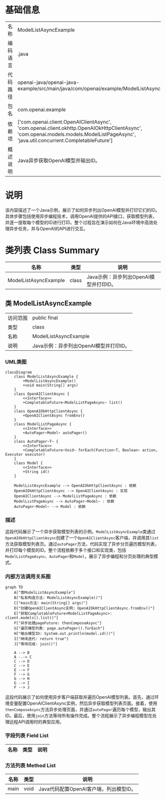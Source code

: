 # 基础信息

|      |      |
|------|------|
| 名称 | ModelListAsyncExample |
| 编码语言 | .java |
| 代码路径 | openai-java/openai-java-example/src/main/java/com/openai/example/ModelListAsyncExample.java |
| 包名 | com.openai.example |
| 依赖项 | ['com.openai.client.OpenAIClientAsync', 'com.openai.client.okhttp.OpenAIOkHttpClientAsync', 'com.openai.models.models.ModelListPageAsync', 'java.util.concurrent.CompletableFuture'] |
| 概述说明 | Java异步获取OpenAI模型并输出ID。 |

# 说明

该内容描述了一个Java示例，展示了如何异步列出OpenAI模型并打印它们的ID。具体步骤包括使用异步编程技术，调用OpenAI提供的API接口，获取模型列表，并逐一提取每个模型的ID进行打印。整个过程旨在演示如何在Java环境中高效处理异步任务，并与OpenAI的API进行交互。

# 类列表 Class Summary

| 名称   | 类型  | 说明 |
|-------|------|-------------|
| ModelListAsyncExample | class | Java示例：异步列出OpenAI模型并打印ID。 |



## 类 ModelListAsyncExample

|      |      |
|------|------|
| 访问范围 | public final |
| 类型 | class |
| 名称 | ModelListAsyncExample |
| 说明 | Java示例：异步列出OpenAI模型并打印ID。 |


### UML类图

```mermaid
classDiagram
    class ModelListAsyncExample {
        +ModelListAsyncExample()
        +void main(String[] args)
    }
    class OpenAIClientAsync {
        <<Interface>>
        +CompletableFuture~ModelListPageAsync~ list()
    }
    class OpenAIOkHttpClientAsync {
        +OpenAIClientAsync fromEnv()
    }
    class ModelListPageAsync {
        <<Interface>>
        +AutoPager~Model~ autoPager()
    }
    class AutoPager~T~ {
        <<Interface>>
        +CompletableFuture~Void~ forEach(Function~T, Boolean~ action, Executor executor)
    }
    class Model {
        <<Interface>>
        +String id()
    }

    ModelListAsyncExample --> OpenAIOkHttpClientAsync : 依赖
    OpenAIOkHttpClientAsync --> OpenAIClientAsync : 实现
    OpenAIClientAsync --> ModelListPageAsync : 依赖
    ModelListPageAsync --> AutoPager~Model~ : 依赖
    AutoPager~Model~ --> Model : 依赖
```

### 描述
这段代码展示了一个异步获取模型列表的示例。`ModelListAsyncExample`类通过`OpenAIOkHttpClientAsync`创建了一个`OpenAIClientAsync`客户端，并调用其`list`方法获取模型列表页。通过`autoPager`方法，代码实现了异步分页遍历模型列表，并打印每个模型的ID。整个流程依赖于多个接口和实现类，包括`ModelListPageAsync`、`AutoPager`和`Model`，展示了异步编程和分页处理的典型模式。


### 内部方法调用关系图

```mermaid
graph TD
    A["类ModelListAsyncExample"]
    B["私有构造方法: ModelListAsyncExample()"]
    C["main方法: main(String[] args)"]
    D["创建OpenAIClientAsync实例: OpenAIOkHttpClientAsync.fromEnv()"]
    E["获取CompletableFuture<ModelListPageAsync>: client.models().list()"]
    F["异步处理pageFuture: thenComposeAsync"]
    G["遍历模型列表: page.autoPager().forEach"]
    H["输出模型ID: System.out.println(model.id())"]
    I["继续迭代: return true"]
    J["等待完成: join()"]

    A --> B
    A -.-> C
    C --> D
    C --> E
    E --> F
    F --> G
    G --> H
    G --> I
    F --> J
```

这段代码展示了如何使用异步客户端获取并遍历OpenAI模型列表。首先，通过环境变量配置OpenAIClientAsync实例，然后异步获取模型列表页面。接着，使用`thenComposeAsync`方法异步处理页面，并通过`autoPager`遍历每个模型，输出其ID。最后，使用`join`方法等待所有操作完成。整个流程展示了异步编程模型在处理远程API调用时的典型应用。

### 字段列表 Field List

| 名称  | 类型  | 说明 |
|-------|-------|------|

### 方法列表 Method List

| 名称  | 类型  | 说明 |
|-------|-------|------|
| main | void | Java代码配置OpenAI客户端，列出模型ID。 |




